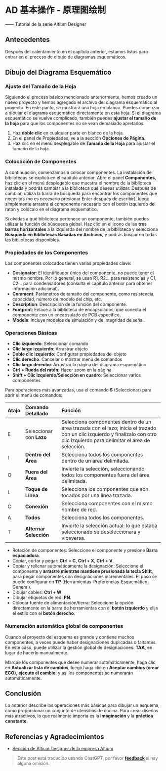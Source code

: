 # AD 基本操作 - 原理图绘制

—— Tutorial de la serie Altium Designer

## Antecedentes

Después del calentamiento en el capítulo anterior, estamos listos para entrar en el proceso de dibujo de diagramas esquemáticos.

## Dibujo del Diagrama Esquemático

### Ajuste del Tamaño de la Hoja

Siguiendo el proceso básico mencionado anteriormente, hemos creado un nuevo proyecto y hemos agregado el archivo del diagrama esquemático al proyecto. En este punto, se mostrará una hoja en blanco. Puedes comenzar a dibujar el diagrama esquemático directamente en esta hoja. Si el diagrama esquemático se vuelve complicado, también puedes **ajustar el tamaño de la hoja** para que los componentes no se vean demasiado apretados:

1. Haz **doble clic** en cualquier parte en blanco de la hoja.
2. En el panel de Propiedades, ve a la sección **Opciones de Página**.
3. Haz clic en el menú desplegable de **Tamaño de la Hoja** para ajustar el tamaño de la hoja.

### Colocación de Componentes

A continuación, comenzamos a colocar componentes. La instalación de bibliotecas se explicó en el capítulo anterior. Abre el panel **Componentes**, haz clic en el menú desplegable que muestra el nombre de la biblioteca instalada y podrás cambiar a la biblioteca que deseas utilizar. Después de cambiar, utiliza la barra de búsqueda para encontrar los componentes que necesitas (no es necesario presionar Enter después de escribir), luego simplemente arrastra el componente necesario con el botón izquierdo del ratón y colócalo en el diagrama esquemático.

Si olvidas a qué biblioteca pertenece un componente, también puedes utilizar la función de búsqueda global. Haz clic en el icono de las **tres barras horizontales** a la izquierda del nombre de la biblioteca y selecciona **Búsqueda en Bibliotecas Basadas en Archivos**, y podrás buscar en todas las bibliotecas disponibles.

### Propiedades de los Componentes

Los componentes colocados tienen varias propiedades clave:

- **Designator**: El identificador único del componente, no puede tener el mismo nombre. Por lo general, se usan R1, R2... para resistencias y C1, C2... para condensadores (consulta el capítulo anterior para obtener información adicional).
- **Comment**: Parámetros de tamaño del componente, como resistencia, capacidad, número de modelo del chip, etc.
- **Description**: Descripción de la función del componente.
- **Footprint**: Enlace a la biblioteca de encapsulados, que conecta el componente con un encapsulado de PCB específico.
- **Models**: Incluye modelos de simulación y de integridad de señal.

### Operaciones Básicas

- **Clic izquierdo**: Seleccionar comando
- **Clic largo izquierdo**: Arrastrar objeto
- **Doble clic izquierdo**: Configurar propiedades del objeto
- **Clic derecho**: Cancelar o mostrar menú de comandos
- **Clic largo derecho**: Arrastrar la página del diagrama esquemático
- **Ctrl + Rueda del ratón**: Hacer zoom en la página
- **Shift + Clic izquierdo/Selección en cuadro**: Seleccionar varios componentes

Para operaciones más avanzadas, usa el comando **S** (Seleccionar) para abrir el menú de comandos:

| Atajo | Comando Detallado | Función |
| :----- | :---------------- | :------------------------------------------------------------------- |
| E      | Seleccionar con **Lazo**  | Selecciona componentes dentro de un área trazada con el lazo; inicia el trazado con un clic izquierdo y finalízalo con otro clic izquierdo para delimitar el área de selección. |
| I      | **Dentro del Área**   | Selecciona todos los componentes dentro de un área delimitada. |
| O      | **Fuera del Área**  | Invierte la selección, seleccionando todos los componentes fuera del área delimitada. |
| L      | **Toque de Línea** | Selecciona los componentes que son tocados por una línea trazada. |
| C      | **Conexión**    | Selecciona componentes con el mismo nombre de red. |
| A      | **Todos** | Selecciona todos los componentes. |
| T      | **Alternar Selección** | Invierte la selección actual: lo que estaba seleccionado se deseleccionará y viceversa. |

- Rotación de componentes: Seleccione el componente y presione **Barra espaciadora**.
- Copiar, cortar y pegar: **Ctrl + C**, **Ctrl + X**, **Ctrl + V**.
- Copiar y rellenar automáticamente la designación: Seleccione el componente y **arrastre mientras mantiene presionada la tecla Shift**, para pegar componentes con designaciones incrementales. El paso se puede configurar en **TP** (Herramientas-Preferencias-Esquemático-General).
- Dibujar cables: **Ctrl + W**.
- Dibujar etiquetas de red: **PN**.
- Colocar fuente de alimentación/tierra: Seleccione la opción directamente en la barra de herramientas con el **botón izquierdo** y elija el estilo con el **botón derecho**.

### Numeración automática global de componentes

Cuando el proyecto del esquema es grande y contiene muchos componentes, a veces puede haber designaciones duplicadas o faltantes. En este caso, puede utilizar la gestión global de designaciones: **TAA**, en lugar de hacerlo manualmente.

Marque los componentes que desee numerar automáticamente, haga clic en **Actualizar lista de cambios**, luego haga clic en **Aceptar cambios (crear ECO)**, **ejecute el cambio**, y así los componentes se numerarán automáticamente.

## Conclusión

Lo anterior describe las operaciones más básicas para dibujar un esquema, como proporcionar un conjunto de utensilios de cocina. Para crear diseños más atractivos, lo que realmente importa es la **imaginación** y la **práctica constante**.

## Referencias y Agradecimientos

- [Sección de Altium Designer de la empresa Altium](https://seujxh.wordpress.com/2018/09/30/altium%e5%85%ac%e5%8f%b8altium-designer%e4%b8%93%e6%a0%8f/)

> Este post está traducido usando ChatGPT, por favor [**feedback**](https://github.com/linyuxuanlin/Wiki_MkDocs/issues/new) si hay alguna omisión.